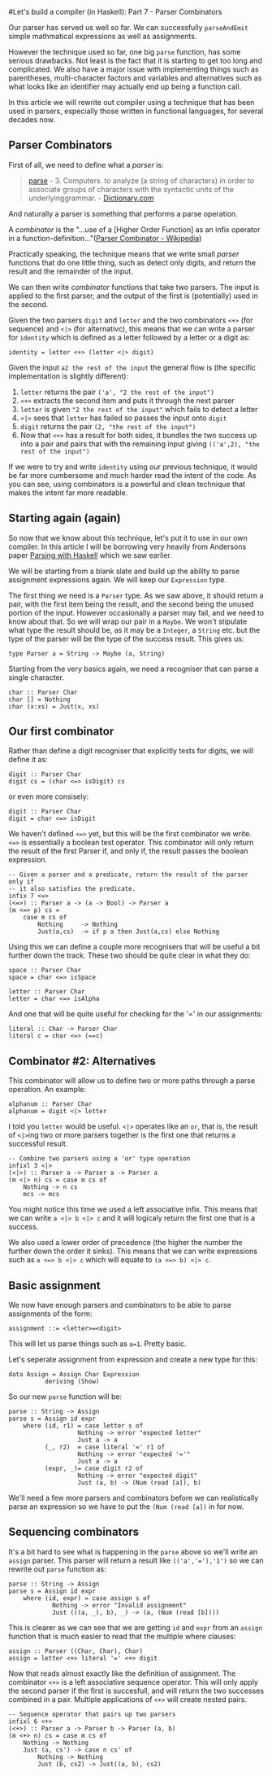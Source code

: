 #Let's build a compiler (in Haskell): Part 7 - Parser Combinators

Our parser has served us well so far.  We can successfully `parseAndEmit` simple mathmatical expressions as well as assignments.

However the technique used so far, one big `parse` function, has some serious drawbacks.  Not least is the fact that it is starting to get too long and complicated.  We also have a major issue with implementing things such as parentheses, multi-character factors and variables and alternatives such as what looks like an identifier may actually end up being a function call.

In this article we will rewrite out compiler using a technique that has been used in parsers, especially those written in functional languages, for several decades now. 

## Parser Combinators 

First of all, we need to define what a *parser* is:

> [parse](http://dictionary.reference.com/browse/parser) - 3. Computers. to analyze (a string of characters) in order to associate groups of characters with the syntactic units of the underlyinggrammar. - [Dictionary.com](http://dictionary.com)

And naturally a parser is something that performs a parse operation.  

A *combinator* is the "...use of a [Higher Order Function] as an infix operator in a function-definition..."([Parser Combinator - Wikipedia](http://en.wikipedia.org/wiki/Parser_combinator))

Practically speaking, the technique means that we write small _parser_ functions that do one little thing, such as detect only digits, and return the result and the remainder of the input.

We can then write _combinator_ functions that take two parsers. The input is applied to the first parser, and the output of the first is (potentially) used in the second.

Given the two parsers `digit` and `letter` and the two combinators `<+>` (for sequence) and `<|>` (for alternativc), this means that we can write a parser for `identity` which is defined as a letter followed by a letter or a digit as:

    identity = letter <+> (letter <|> digit)

Given the input `a2 the rest of the input` the general flow is (the specific implementation is slightly different):

1. `letter` returns the pair `('a', "2 the rest of the input")`
2. `<+>` extracts the second item and puts it through the next parser
3. `letter` is given `"2 the rest of the input"` which fails to detect a letter 
4. `<|>` sees that `letter` has failed so passes the input onto `digit`
5. `digit` returns the pair `(2, "the rest of the input")`
6. Now that `<+>` has a result for both sides, it bundles the two success up into a pair and pairs that with the remaining input giving `(('a',2), "the rest of the input")`

If we were to try and write `identity` using our previous technique, it would be far more cumbersome and much harder read the intent of the code.  As you can see, using combinators is a powerful and clean technique that makes the intent far more readable.

## Starting again (again)

So now that we know about this technique, let's put it to use in our own compiler.  In this article I will be borrowing very heavily from Andersons paper [Parsing with Haskell](http://www.cs.lth.se/EDA120/assignment4/parser.pdf) which we saw earlier. 

We will be starting from a blank slate and build up the ability to parse assignment expressions again. We will keep our `Expression` type.

The first thing we need is a `Parser` type.  As we saw above, it should return a pair, with the first item being the result, and the second being the unused portion of the input.  However occasionally a parser may fail, and we need to know about that.  So we will wrap our pair in a `Maybe`. We won't stipulate what type the result should be, as it may be a `Integer`, a `String` etc. but the type of the parser will be the type of the success result. This gives us:

    type Parser a = String -> Maybe (a, String)
    
Starting from the very basics again, we need a recogniser that can parse a single character. 

    char :: Parser Char
    char [] = Nothing
    char (x:xs) = Just(x, xs)

## Our first combinator

Rather than define a digit recogniser that explicitly tests for digits, we will define it as:

    digit :: Parser Char
    digit cs = (char <=> isDigit) cs

or even more consisely:

    digit :: Parser Char
    digit = char <=> isDigit
    
We haven't defined `<=>` yet, but this will be the first combinator we write. `<=>` is essentially a boolean test operator.  This combinator will only return the result of the first Parser if, and only if, the result passes the boolean expression.

    -- Given a parser and a predicate, return the result of the parser only if
    -- it also satisfies the predicate.
    infix 7 <=> 
    (<=>) :: Parser a -> (a -> Bool) -> Parser a 
    (m <=> p) cs =
        case m cs of 
            Nothing     -> Nothing 
            Just(a,cs)  -> if p a then Just(a,cs) else Nothing
            
Using this we can define a couple more recognisers that will be useful a bit further down the track. These two should be quite clear in what they do:

    space :: Parser Char
    space = char <=> isSpace    

    letter :: Parser Char
    letter = char <=> isAlpha
    
And one that will be quite useful for checking for the '=' in our assignments:

    literal :: Char -> Parser Char
    literal c = char <=> (==c)
    
## Combinator #2: Alternatives

This combinator will allow us to define two or more paths through a parse operation.  An example:

    alphanum :: Parser Char
    alphanum = digit <|> letter

I told you `letter` would be useful.  `<|>` operates like an `or`, that is, the result of `<|>`ing two or more parsers together is the first one that returns a successful result. 

    -- Combine two parsers using a 'or' type operation        
    infixl 3 <|>
    (<|>) :: Parser a -> Parser a -> Parser a 
    (m <|> n) cs = case m cs of 
        Nothing -> n cs 
        mcs -> mcs
    
You might notice this time we used a left associative infix. This means that we can write `a <|> b <|> c` and it will logicaly return the first one that is a success. 

We also used a lower order of precedence (the higher the number the further down the order it sinks).  This means that we can write expressions such as `a <=> b <|> c` which will equate to `(a <=> b) <|> c`.

## Basic assignment 

We now have enough parsers and combinators to be able to parse assignments of the form:
    
    assignment ::= <letter>=<digit>

This will let us parse things such as `a=1`.  Pretty basic.

Let's seperate assignment from expression and create a new type for this:

    data Assign = Assign Char Expression
              deriving (Show)

So our new `parse` function will be:

    parse :: String -> Assign
    parse s = Assign id expr
        where (id, r1) = case letter s of
                       Nothing -> error "expected letter"
                       Just a -> a
              (_, r2)  = case literal '=' r1 of
                       Nothing -> error "expected '='"
                       Just a -> a
              (expr, _)= case digit r2 of 
                       Nothing -> error "expected digit"
                       Just (a, b) -> (Num (read [a]), b)
                       
We'll need a few more parsers and combinators before we can realistically parse an expression so we have to put the `(Num (read [a])` in for now.  

## Sequencing combinators

It's a bit hard to see what is happening in the `parse` above so we'll write an `assign` parser.  This parser will return a result like `(('a','='),'1')` so we can rewrite out `parse` function as:

    parse :: String -> Assign
    parse s = Assign id expr
        where (id, expr) = case assign s of 
                Nothing -> error "Invalid assignment"
                Just (((a, _), b), _) -> (a, (Num (read [b])))
                
This is clearer as we can see that we are getting `id` and `expr` from an `assign` function that is much easier to read that the multiple where clauses:

    assign :: Parser ((Char, Char), Char)
    assign = letter <+> literal '=' <+> digit 

Now that reads almost exactly like the definition of assignment. The combinator `<+>` is a left associative sequence operator.  This will only apply the second parser if the first is succesfull, and will return the two successes combined in a pair.  Multiple applications of `<+>` will create nested pairs.

    -- Sequence operator that pairs up two parsers
    infixl 6 <+>
    (<+>) :: Parser a -> Parser b -> Parser (a, b)
    (m <+> n) cs = case m cs of
        Nothing -> Nothing
        Just (a, cs') -> case n cs' of
            Nothing -> Nothing
            Just (b, cs2) -> Just((a, b), cs2)

